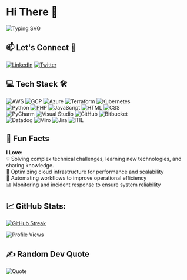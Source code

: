 <!--
**stevenodu/stevenodu** is a ✨ _special_ ✨ repository because its `README.md` (this file) appears on your GitHub profile.
This is my personal profile
References:
- https://github.com/ikatyang/emoji-cheat-sheet = For emoji reference
- https://shields.io/badges => For badges and stickers
- https://github.com/Dantechdevs => The inspiration for this bio design
- https://github.com/alohe/avatars
- https://github.com/DenverCoder1/github-readme-streak-stats => for streak stats
- https://github-readme-streak-stats.herokuapp.com/demo/ 
- https://www.youtube.com/watch?v=maoXtlb8t44 ==> video demo for streaks
- https://github-readme-streak-stats-eight-zeta.vercel.app/demo/
- https://vercel.com/stevenodus-projects/github-readme-streak-stats/settings/general 
-->


# Hi There 👋
<!-- I'm Stephen Oduor, a seasoned Cloud Engineer with over 8 years of experience in DevOps, incident management, security, and cloud solutions... -->
<!-- [![Typing SVG](https://readme-typing-svg.demolab.com/?lines=I'm+Stephen+Oduor)](https://git.io/typing-svg)
[![Typing SVG](https://readme-typing-svg.demolab.com/?lines=A+seasoned+Cloud+Engineer;I+have+8+years+of+experience+DevOps+incident+management+security+cloud+solutions)](https://git.io/typing-svg) -->

[![Typing SVG](https://readme-typing-svg.demolab.com?font=Fira+Code&duration=2500&pause=50&color=217397&multiline=true&width=835&height=300&lines=My+Name+is+Stephen+Oduor;A+Cloud+Engineer+with+8%2B+yrs+Experience;I+have+Expertise+in%3A;%20%20%20(a).+DevOps;%20%20%202.+Incident+Management+(SRE);%20%20%203.+Solutions+Architect+&;%20%20%204.+Cloud+Security)](https://git.io/typing-svg)

## 📫 Let's Connect 🤝
[![LinkedIn](https://img.shields.io/badge/-LinkedIn-0A66C2?logo=linkedin&logoColor=white&style=flat-square)](https://linkedin.com/in/stevenodu)  [![Twitter](https://img.shields.io/badge/-Twitter-1DA1F2?logo=twitter&logoColor=white&style=flat-square)](https://x.com/Gaurez_) 


## 💻 Tech Stack 🛠️

![AWS](https://img.shields.io/badge/-AWS-232F3E?logo=amazon-aws&logoColor=white&style=flat-square) ![GCP](https://img.shields.io/badge/-Google_Cloud-4285F4?logo=google-cloud&logoColor=white&style=flat-square) ![Azure](https://img.shields.io/badge/-Azure-232F3E?logo=mircrosoft-azure&logoColor=white&style=flat-square) ![Terraform](https://img.shields.io/badge/-Terraform-623CE4?logo=terraform&logoColor=white&style=flat-square) ![Kubernetes](https://img.shields.io/badge/-Kubernetes-326CE5?logo=kubernetes&logoColor=white&style=flat-square)\
![Python](https://img.shields.io/badge/-Python-3776AB?logo=python&logoColor=white&style=flat-square)  ![PHP](https://img.shields.io/badge/-PHP-777BB4?logo=php&logoColor=white&style=flat-square)  ![JavaScript](https://img.shields.io/badge/-JavaScript-F7DF1E?logo=javascript&logoColor=black&style=flat-square)  ![HTML](https://img.shields.io/badge/-HTML5-E34F26?logo=html5&logoColor=white&style=flat-square)  ![CSS](https://img.shields.io/badge/-CSS3-1572B6?logo=css3&logoColor=white&style=flat-square)\
![PyCharm](https://img.shields.io/badge/-PyCharm-000000?logo=pycharm&logoColor=white&style=flat-square)  ![Visual Studio](https://img.shields.io/badge/-Visual_Studio-5C2D91?logo=visual-studio&logoColor=white&style=flat-square) ![GitHub](https://img.shields.io/badge/-GitHub-181717?logo=github&logoColor=white&style=flat-square) ![Bitbucket](https://img.shields.io/badge/-Bitbucket-0052CC?logo=bitbucket&logoColor=white&style=flat-square)\
![Datadog](https://img.shields.io/badge/-Datadog-632CA6?logo=datadog&logoColor=white&style=flat-square) ![Miro](https://img.shields.io/badge/-Miro-050038?logo=miro&logoColor=white&style=flat-square)  ![Jira](https://img.shields.io/badge/-Jira-0052CC?logo=jira&logoColor=white&style=flat-square)  ![ITIL](https://img.shields.io/badge/-ITIL-8A2BE2?style=flat-square)


## 🌟 Fun Facts
**I Love:** \
 💡 Solving complex technical challenges, learning new technologies, and sharing knowledge.\
 🚀 Optimizing cloud infrastructure for performance and scalability\
 🔧 Automating workflows to improve operational efficiency\
 📊 Monitoring and incident response to ensure system reliability

## 📈 GitHub Stats:
<!-- This is the badge section. Testing using secrets stored in the repo variables -->
<!-- [![GitHub Streak](https://streak-stats.demolab.com/?user=stevenodu&theme=dark&hide_border=true)](https://git.io/streak-stats) -->
<!-- [![GitHub Streak](https://github-readme-streak-stats.herokuapp.com?user=stevenodu&theme=rose-pine)](https://git.io/streak-stats) -->
[![GitHub Streak](https://github-readme-streak-stats-eight-zeta.vercel.app?user=stevenodu&theme=duskfox)](https://git.io/streak-stats)


![Profile Views](https://komarev.com/ghpvc/?username=stevenodu&color=blue&style=flat-square)


## ✍️ Random Dev Quote
![Quote](https://quotes-github-readme.vercel.app/api?type=horizontal&theme=dark)